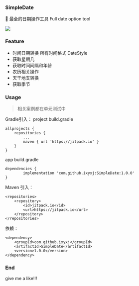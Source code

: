 ### SimpleDate
:dash: 最全的日期操作工具 Full date option tool

[![](https://jitpack.io/v/ixyxj/SimpleDate.svg)](https://jitpack.io/#ixyxj/SimpleDate)

### Feature
- 时间日期转换 所有时间格式 DateStyle
- 获取星期几
- 获取时间间隔和年龄
- 农历相关操作
- 天干地支转换
- 获取季节

### Usage
> 相关案例都在单元测试中

Gradle引入：
project build.gradle
```
allprojects {
    repositories {
        ...
        maven { url 'https://jitpack.io' }
    }
}
```
app build.gradle
```
dependencies {
        implementation 'com.github.ixyxj:SimpleDate:1.0.0'
}
```

Maven 引入：
```
<repositories>
    <repository>
        <id>jitpack.io</id>
        <url>https://jitpack.io</url>
    </repository>
</repositories>
```
依赖：
```
<dependency>
    <groupId>com.github.ixyxj</groupId>
    <artifactId>SimpleDate</artifactId>
    <version>1.0.0</version>
</dependency>
```

### End
give me a like!!!
